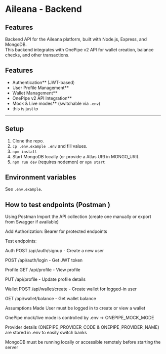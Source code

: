 # Aileana - Backend

## Features

Backend API for the Aileana platform, built with Node.js, Express, and MongoDB.  
This backend integrates with OnePipe v2 API for wallet creation, balance checks, and other transactions.

## Features

- Authentication\*\* (JWT-based)
- User Profile Management\*\*
- Wallet Management\*\*
- OnePipe v2 API Integration\*\*
- Mock & Live modes\*\* (switchable via `.env`)
- this is just to

---

## Setup

1. Clone the repo.
2. `cp .env.example .env` and fill values.
3. `npm install`
4. Start MongoDB locally (or provide a Atlas URI in MONGO_URI).
5. `npm run dev` (requires nodemon) or `npm start`

## Environment variables

See `.env.example`.

## How to test endpoints (Postman )

Using Postman
Import the API collection (create one manually or export from Swagger if available)

Add Authorization: Bearer <token> for protected endpoints

Test endpoints:

Auth
POST /api/auth/signup - Create a new user

POST /api/auth/login - Get JWT token

Profile
GET /api/profile - View profile

PUT /api/profile - Update profile details

Wallet
POST /api/wallet/create - Create wallet for logged-in user

GET /api/wallet/balance - Get wallet balance

Assumptions Made
User must be logged in to create or view a wallet

OnePipe mock/live mode is controlled by .env → ONEPIPE_MOCK_MODE

Provider details (ONEPIPE_PROVIDER_CODE & ONEPIPE_PROVIDER_NAME) are stored in .env to easily switch banks

MongoDB must be running locally or accessible remotely before starting the server
